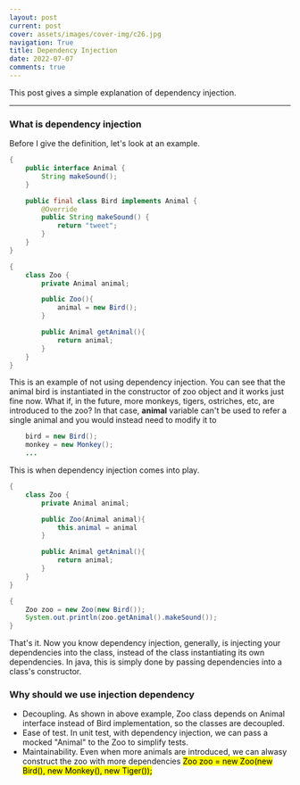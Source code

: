 ```yaml
---
layout: post
current: post
cover: assets/images/cover-img/c26.jpg
navigation: True
title: Dependency Injection
date: 2022-07-07
comments: true
---
```


This post gives a simple explanation of dependency injection.

---

### **What is dependency injection**

Before I give the definition, let's look at an example. 

```java
{
    public interface Animal {
        String makeSound();
    }

    public final class Bird implements Animal {
        @Override
        public String makeSound() {
            return "tweet";
        }
    }
}
```

```java
{
    class Zoo {
        private Animal animal;

        public Zoo(){
            animal = new Bird();
        }

        public Animal getAnimal(){
            return animal;
        }
    }
}
```

This is an example of not using dependency injection. You can see that the animal bird is instantiated in the constructor of zoo object and it works just fine now. What if, in the future, more monkeys, tigers, ostriches, etc, are introduced to the zoo? In that case, **animal** variable can't be used to refer a single animal and you would instead need to modify it to 

```java
    bird = new Bird();
    monkey = new Monkey();
    ...

```

This is when dependency injection comes into play. 

```java
{
    class Zoo {
        private Animal animal;

        public Zoo(Animal animal){
            this.animal = animal
        }

        public Animal getAnimal(){
            return animal;
        }
    }
}
```

```java
{
    Zoo zoo = new Zoo(new Bird());
    System.out.println(zoo.getAnimal().makeSound());
}
```

That's it. Now you know dependency injection, generally, is injecting your dependencies into the class, instead of the class instantiating its own dependencies. In java, this is simply done by passing dependencies into a class's constructor. 

### **Why should we use injection dependency**

- Decoupling. As shown in above example, Zoo class depends on Animal interface instead of Bird implementation, so the classes are decoupled. 
- Ease of test. In unit test, with dependency injection, we can pass a mocked "Animal" to the Zoo to simplify tests.
- Maintainability. Even when more animals are introduced, we can alwasy construct the zoo with more dependencies <mark> Zoo zoo = new Zoo(new Bird(), new Monkey(), new Tiger());</mark>
